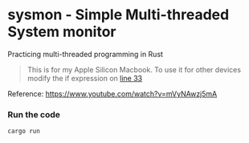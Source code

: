 # sysmon - Simple Multi-threaded System monitor

Practicing multi-threaded programming in Rust

> This is for my Apple Silicon Macbook. To use it for other devices modify the if expression on [line 33](./src/main.rs#L33)

Reference: https://www.youtube.com/watch?v=mVyNAwzj5mA

### Run the code

```bash
cargo run
```
